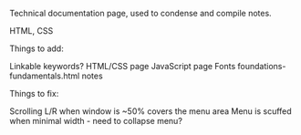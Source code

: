 Technical documentation page, used to condense and compile notes.

HTML, CSS

Things to add:

Linkable keywords? 
HTML/CSS page
JavaScript page
Fonts
foundations-fundamentals.html notes 

Things to fix:

Scrolling L/R when window is ~50% covers the menu area
Menu is scuffed when minimal width - need to collapse menu?